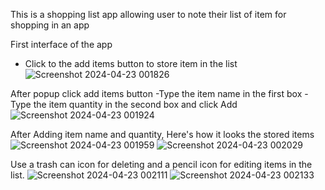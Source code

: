 This is a shopping list app allowing user to note their list of item for shopping in an app 

First interface of the app 
- Click to the add items button to store item in the list
![Screenshot 2024-04-23 001826](https://github.com/IshantVx/Android-Development/assets/141472336/d81cb174-5b82-4913-9660-fbc0d0fd3bd2)

After popup click add items button
-Type the item name in the first box 
-Type the item quantity in the second box and click Add 
![Screenshot 2024-04-23 001924](https://github.com/IshantVx/Android-Development/assets/141472336/ac31cf0e-f143-4cd1-a7be-80e51fea0be5)

After Adding item name and quantity, Here's how it looks the stored items
![Screenshot 2024-04-23 001959](https://github.com/IshantVx/Android-Development/assets/141472336/053e858c-f334-4a7b-9408-f2ea1675264b)
![Screenshot 2024-04-23 002029](https://github.com/IshantVx/Android-Development/assets/141472336/6c6ac014-f95e-4c49-a6ea-6604458b94dc)

Use a trash can icon for deleting and a pencil icon for editing items in the list.
![Screenshot 2024-04-23 002111](https://github.com/IshantVx/Android-Development/assets/141472336/b6365e90-b291-4f72-9be6-6a5085a05653)
![Screenshot 2024-04-23 002133](https://github.com/IshantVx/Android-Development/assets/141472336/54446e96-51f4-4a72-84a8-938fe57b4d5c)
